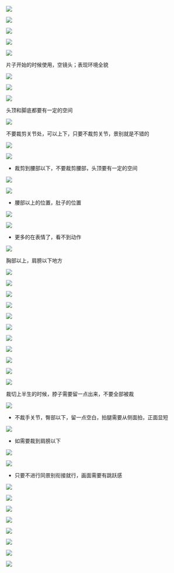 ![](../../../../assets/2023-08-19-14-57-00-image.png)

![](../../../../assets/2023-08-19-14-57-23-image.png)

![](../../../../assets/2023-08-19-14-58-14-image.png)

![](../../../../assets/2023-08-19-15-00-19-image.png)

![](../../../../assets/2023-08-19-15-05-34-image.png)

片子开始的时候使用，空镜头；表现环境全貌

![](../../../../assets/2023-08-19-15-08-37-image.png)

![](../../../../assets/2023-08-19-15-09-02-image.png)

![](../../../../assets/2023-08-19-15-09-34-image.png)

头顶和脚底都要有一定的空间

![](../../../../assets/2023-08-19-15-12-31-image.png)

不要裁剪关节处，可以上下，只要不裁剪关节，景别就是不错的

![](../../../../assets/2023-08-19-15-16-55-image.png)

![](../../../../assets/2023-08-19-15-19-34-image.png)

- 裁剪到腰部以下，不要裁剪腰部，头顶要有一定的空间

![](../../../../assets/2023-08-19-15-22-01-image.png)

![](../../../../assets/2023-08-19-15-23-51-image.png)

- 腰部以上的位置，肚子的位置

![](../../../../assets/2023-08-19-15-26-55-image.png)

![](../../../../assets/2023-08-19-15-27-23-image.png)

- 更多的在表情了，看不到动作

![](../../../../assets/2023-08-19-15-28-10-image.png)

胸部以上，肩膀以下地方

![](../../../../assets/2023-08-19-15-31-06-image.png)

![](../../../../assets/2023-08-19-15-32-34-image.png)

![](../../../../assets/2023-08-19-15-34-15-image.png)

![](../../../../assets/2023-08-19-15-34-31-image.png)

![](../../../../assets/2023-08-19-15-34-52-image.png)

![](../../../../assets/2023-08-19-15-35-50-image.png)

![](../../../../assets/2023-08-19-15-36-42-image.png)

![](../../../../assets/2023-08-19-15-42-59-image.png)

![](../../../../assets/2023-08-19-15-49-56-image.png)

![](../../../../assets/2023-08-19-15-51-33-image.png)

![](../../../../assets/2023-08-19-16-13-26-image.png)

裁切上半生的时候，脖子需要留一点出来，不要全部被裁

![](../../../../assets/2023-08-19-16-15-37-image.png)

- 不裁手关节，臀部以下，留一点空白，拍腿需要从侧面拍，正面显短

![](../../../../assets/2023-08-19-20-50-39-image.png)

- 如需要裁到肩膀以下

![](../../../../assets/2023-08-19-20-53-52-image.png)

![](../../../../assets/2023-08-19-21-08-35-image.png)

- 只要不进行同景别衔接就行，画面需要有跳跃感

![](../../../../assets/2023-08-19-21-11-47-image.png)

![](../../../../assets/2023-08-19-21-12-51-image.png)

![](../../../../assets/2023-08-19-21-14-25-image.png)

![](../../../../assets/2023-08-19-21-16-00-image.png)

![](../../../../assets/2023-08-19-21-16-22-image.png)

![](../../../../assets/2023-08-19-21-24-33-image.png)

![](../../../../assets/2023-08-19-21-24-49-image.png)

![](../../../../assets/2023-08-19-21-25-04-image.png)
